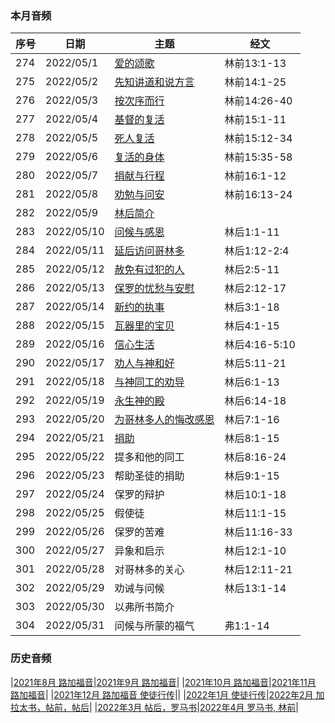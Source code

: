 
### 本月音频

|序号|日期|主题|经文|
|---|----|---|---|
|274|2022/05/1|[爱的颂歌](https://carmelbible.sgp1.digitaloceanspaces.com/202205/274.mp3)|林前13:1-13|
|275|2022/05/2|[先知讲道和说方言](https://carmelbible.sgp1.digitaloceanspaces.com/202205/275.mp3)|林前14:1-25|
|276|2022/05/3|[按次序而行](https://carmelbible.sgp1.digitaloceanspaces.com/202205/276.mp3)|林前14:26-40|
|277|2022/05/4|[基督的复活](https://carmelbible.sgp1.digitaloceanspaces.com/202205/277.mp3)|林前15:1-11|
|278|2022/05/5|[死人复活](https://carmelbible.sgp1.digitaloceanspaces.com/202205/278.mp3)|林前15:12-34|
|279|2022/05/6|[复活的身体](https://carmelbible.sgp1.digitaloceanspaces.com/202205/279.mp3)|林前15:35-58|
|280|2022/05/7|[捐献与行程](https://carmelbible.sgp1.digitaloceanspaces.com/202205/280.mp3)|林前16:1-12|
|281|2022/05/8|[劝勉与问安](https://carmelbible.sgp1.digitaloceanspaces.com/202205/281.mp3)|林前16:13-24|
|282|2022/05/9|[林后简介](https://carmelbible.sgp1.digitaloceanspaces.com/202205/282.mp3)||
|283|2022/05/10|[问候与感恩](https://carmelbible.sgp1.digitaloceanspaces.com/202205/283.mp3)|林后1:1-11|
|284|2022/05/11|[延后访问哥林多](https://carmelbible.sgp1.digitaloceanspaces.com/202205/284.mp3)|林后1:12-2:4|
|285|2022/05/12|[赦免有过犯的人](https://carmelbible.sgp1.digitaloceanspaces.com/202205/285.mp3)|林后2:5-11|
|286|2022/05/13|[保罗的忧愁与安慰](https://carmelbible.sgp1.digitaloceanspaces.com/202205/286.mp3)|林后2:12-17|
|287|2022/05/14|[新约的执事](https://carmelbible.sgp1.digitaloceanspaces.com/202205/287.mp3)|林后3:1-18|
|288|2022/05/15|[瓦器里的宝贝](https://carmelbible.sgp1.digitaloceanspaces.com/202205/288.mp3)|林后4:1-15|
|289|2022/05/16|[信心生活](https://carmelbible.sgp1.digitaloceanspaces.com/202205/289.mp3)|林后4:16-5:10|
|290|2022/05/17|[劝人与神和好](https://carmelbible.sgp1.digitaloceanspaces.com/202205/290.mp3)|林后5:11-21|
|291|2022/05/18|[与神同工的劝导](https://carmelbible.sgp1.digitaloceanspaces.com/202205/291.mp3)|林后6:1-13|
|292|2022/05/19|[永生神的殿](https://carmelbible.sgp1.digitaloceanspaces.com/202205/292.mp3)|林后6:14-18|
|293|2022/05/20|[为哥林多人的悔改感恩](https://carmelbible.sgp1.digitaloceanspaces.com/202205/293.mp3)|林后7:1-16|
|294|2022/05/21|[捐助](https://carmelbible.sgp1.digitaloceanspaces.com/202205/294.mp3)|林后8:1-15|
|295|2022/05/22|提多和他的同工|林后8:16-24|
|296|2022/05/23|帮助圣徒的捐助|林后9:1-15|
|297|2022/05/24|保罗的辩护|林后10:1-18|
|298|2022/05/25|假使徒|林后11:1-15|
|299|2022/05/26|保罗的苦难|林后11:16-33|
|300|2022/05/27|异象和启示|林后12:1-10|
|301|2022/05/28|对哥林多的关心|林后12:11-21|
|302|2022/05/29|劝诫与问候|林后13:1-14|
|303|2022/05/30|以弗所书简介||
|304|2022/05/31|问候与所蒙的福气|弗1:1-14|

### 历史音频

|[2021年8月 路加福音](202108)|[2021年9月 路加福音](202109)|
|[2021年10月 路加福音](202110)|[2021年11月 路加福音](202111)|
|[2021年12月 路加福音 使徒行传](202112)||
|[2022年1月 使徒行传](202201)|[2022年2月 加拉太书，帖前，帖后](202202)|
|[2022年3月 帖后，罗马书](202203)|[2022年4月 罗马书, 林前](202204)|
